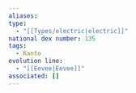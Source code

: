 ```yaml
---
aliases: 
type:
  - "[[Types/electric|electric]]"
national dex number: 135
tags:
  - Kanto
evolution line:
  - "[[Eevee|Eevee]]"
associated: []
---
```

